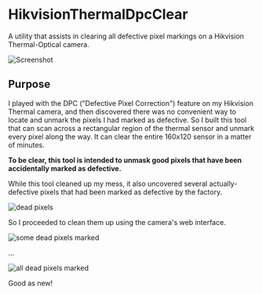 # HikvisionThermalDpcClear
A utility that assists in clearing all defective pixel markings on a Hikvision Thermal-Optical camera.

![Screenshot](https://i.imgur.com/jio2XV1.png)

## Purpose

I played with the DPC ("Defective Pixel Correction") feature on my Hikvision Thermal camera, and then discovered there was no convenient way to locate and unmark the pixels I had marked as defective.  So I built this tool that can scan across a rectangular region of the thermal sensor and unmark every pixel along the way.  It can clear the entire 160x120 sensor in a matter of minutes.

**To be clear, this tool is intended to unmask good pixels that have been accidentally marked as defective.**

While this tool cleaned up my mess, it also uncovered several actually-defective pixels that had been marked as defective by the factory.

![dead pixels](https://i.imgur.com/EKdENbk.jpg)

So I proceeded to clean them up using the camera's web interface.

![some dead pixels marked](https://i.imgur.com/IpGyyIT.png)

...

![all dead pixels marked](https://i.imgur.com/nsEDeMc.png)

Good as new!
